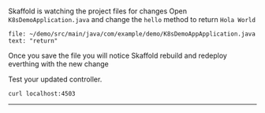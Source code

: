 
### 

Skaffold is watching the project files for changes
Open `K8sDemoApplication.java` and change the `hello` method to return `Hola World`

```editor:select-matching-text
file: ~/demo/src/main/java/com/example/demo/K8sDemoAppApplication.java
text: "return" 
```

 Once you save the file you will notice Skaffold rebuild and redeploy everthing with the new change

Test your updated controller.
```execute-2
curl localhost:4503
```



---